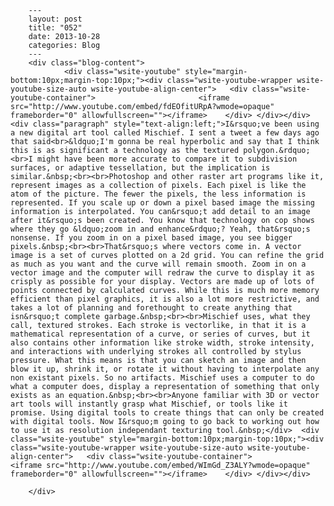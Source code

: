 
        ---
        layout: post
        title: "052"
        date: 2013-10-28
        categories: Blog
        ---
        <div class="blog-content">
				<div class="wsite-youtube" style="margin-bottom:10px;margin-top:10px;"><div class="wsite-youtube-wrapper wsite-youtube-size-auto wsite-youtube-align-center"> 	<div class="wsite-youtube-container">                  		<iframe src="http://www.youtube.com/embed/fdEOfitURpA?wmode=opaque" frameborder="0" allowfullscreen=""></iframe> 	</div> </div></div>  <div class="paragraph" style="text-align:left;">I&rsquo;ve been using a new digital art tool called Mischief. I sent a tweet a few days ago that said<br>&ldquo;I'm gonna be real hyperbolic and say that I think this is as significant a technology as the textured polygon.&rdquo;<br>I might have been more accurate to compare it to subdivision surfaces, or adaptive tessellation, but the implication is similar.&nbsp;<br><br>Photoshop and other raster art programs like it, represent images as a collection of pixels. Each pixel is like the atom of the picture. The fewer the pixels, the less information is represented. If you scale up or down a pixel based image the missing information is interpolated. You can&rsquo;t add detail to an image after it&rsquo;s been created. You know that technology on cop shows where they go &ldquo;zoom in and enhance&rdquo;? Yeah, that&rsquo;s nonsense. If you zoom in on a pixel based image, you see bigger pixels.&nbsp;<br><br>That&rsquo;s where vectors come in. A vector image is a set of curves plotted on a 2d grid. You can refine the grid as much as you want and the curve will remain smooth. Zoom in on a vector image and the computer will redraw the curve to display it as crisply as possible for your display. Vectors are made up of lots of points connected by calculated curves. While this is much more memory efficient than pixel graphics, it is also a lot more restrictive, and takes a lot of planning and forethought to create anything that isn&rsquo;t complete garbage.&nbsp;<br><br>Mischief uses, what they call, textured strokes. Each stroke is vectorlike, in that it is a mathematical representation of a curve, or series of curves, but it also contains other information like stroke width, stroke intensity, and interactions with underlying strokes all controlled by stylus pressure. What this means is that you can sketch an image and then blow it up, shrink it, or rotate it without having to interpolate any non existant pixels. So no artifacts. Mischief uses a computer to do what a computer does, display a representation of something that only exists as an equation.&nbsp;<br><br>Anyone familiar with 3D or vector art tools will instantly grasp what Mischief, or tools like it promise. Using digital tools to create things that can only be created with digital tools. Now I&rsquo;m going to go back to working out how to use it as resolution independant texturing tool.&nbsp;</div>  <div class="wsite-youtube" style="margin-bottom:10px;margin-top:10px;"><div class="wsite-youtube-wrapper wsite-youtube-size-auto wsite-youtube-align-center"> 	<div class="wsite-youtube-container">                  		<iframe src="http://www.youtube.com/embed/WImGd_Z3ALY?wmode=opaque" frameborder="0" allowfullscreen=""></iframe> 	</div> </div></div>

		</div>
        